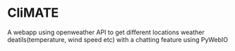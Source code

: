 # CliMATE
A webapp using openweather API to get different locations weather deatils(temperature, wind speed etc) with a chatting feature using PyWebIO
